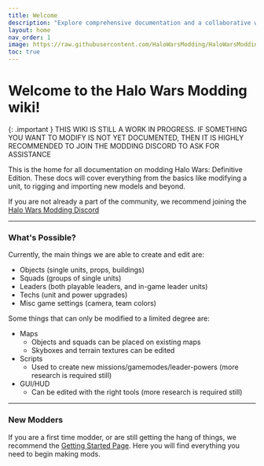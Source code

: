 ```yaml
---
title: Welcome
description: "Explore comprehensive documentation and a collaborative wiki for modding Halo Wars: Definitive Edition. Dive into guides, tools, and resources to learn more about the in-depth of the game!"
layout: home
nav_order: 1
image: https://raw.githubusercontent.com/HaloWarsModding/HaloWarsModding.github.io/master/resources/images/metadata/header.png
toc: true
---
```


# Welcome to the Halo Wars Modding wiki!

{: .important }
THIS WIKI IS STILL A WORK IN PROGRESS. IF SOMETHING YOU WANT TO MODIFY IS NOT YET DOCUMENTED, THEN IT IS HIGHLY RECOMMENDED TO JOIN THE MODDING DISCORD TO ASK FOR ASSISTANCE

This is the home for all documentation on modding Halo Wars: Definitive Edition.
These docs will cover everything from the basics like modifying a unit, to rigging and importing new models and beyond.

If you are not already a part of the community, we recommend joining the [Halo Wars Modding Discord](https://discord.gg/GuvUCgqz8d)

***

### What's Possible?

Currently, the main things we are able to create and edit are:
* Objects (single units, props, buildings)
* Squads (groups of single units)
* Leaders (both playable leaders, and in-game leader units)
* Techs (unit and power upgrades)
* Misc game settings (camera, team colors)

Some things that can only be modified to a limited degree are:
* Maps
  * Objects and squads can be placed on existing maps
  * Skyboxes and terrain textures can be edited
* Scripts
  * Used to create new missions/gamemodes/leader-powers (more research is required still)
* GUI/HUD
  * Can be edited with the right tools (more research is required still)

***

### New Modders
If you are a first time modder, or are still getting the hang of things, we recommend the [Getting Started Page](_guides\guides_01_gettingstarted.md). Here you will find everything you need to begin making mods.
